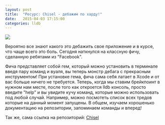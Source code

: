```yaml
---
layout: post
title:  "Ресурс: Chisel - дебажим по харду!"
date:   2015-04-03 17:15:00
categories: lldb
---
```


<img src="//habrastorage.org/files/fc4/dbb/fc4/fc4dbbfc43ad4af1a040e257e5b80737.png"/>
<p></p>
<p></p>
<p></p>
Вероятно все знают какого это дебажить свое приложение и в курсе, что чаще всего это боль. Сегодня наткнулся на 
классную фичу, сделанную ребятами из "Facebook".
<p></p>
<p></p>
<p></p>
Фича представляет собой гем, который можно установить в терминале введя пару команд и вуаля, вы теперь монстр дебага
с прекрасным инструментом! При установке гема, фича сама себя латает в Xcode и от вас больше ничего не требуется.
Теперь, когда мы ставим брейкпоинт в нужном нам месте, после того как откроется lldb консоль, просто введите "help" 
и вы увидите кучу команд, которые можно использовать под любой случай. Например, можно посмотеть список всех тредов
которые на данный момент запущены. В общем, изучаем хорошенько документацию на репозитории, запоминаем команды и вперед!

Так же, сама ссылка на репозиторий: <a href="https://github.com/facebook/chisel#installation">Chisel<a/>
